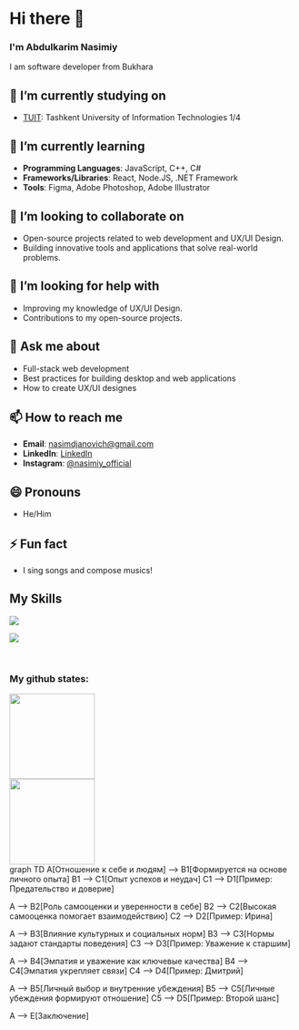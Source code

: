 # Hi there 👋

### I'm Abdulkarim Nasimiy

I am software developer from Bukhara
## 🔭 I’m currently studying on
- [TUIT](https://tuit.uz): Tashkent University of Information Technologies 1/4

## 🌱 I’m currently learning
- **Programming Languages**: JavaScript, C++, C#
- **Frameworks/Libraries**: React, Node.JS, .NET Framework
- **Tools**: Figma, Adobe Photoshop, Adobe Illustrator

## 👯 I’m looking to collaborate on
- Open-source projects related to web development and UX/UI Design.
- Building innovative tools and applications that solve real-world problems.

## 🤔 I’m looking for help with
- Improving my knowledge of UX/UI Design.
- Contributions to my open-source projects.

## 💬 Ask me about
- Full-stack web development
- Best practices for building desktop and web applications
- How to create UX/UI designes

## 📫 How to reach me
- **Email**: nasimdjanovich@gmail.com
- **LinkedIn**: [LinkedIn](https://www.linkedin.com/in/karimjon-komilov)
- **Instagram**: [@nasimiy_official](https://instagram.com/nasimiy_official)

## 😄 Pronouns
- He/Him

## ⚡ Fun fact
- I sing songs and compose musics!
  
## <h2> My Skills</h2>

<p>
  <a href="https://skillicons.dev">
    <img src="https://skillicons.dev/icons?i=html,css,js,bootstrap,scss,cpp,visualstudio" />
  </a>
</p>
<p>
  <a href="https://skillicons.dev">
    <img src="https://skillicons.dev/icons?i=python,cpp,git,github,ps,ai,figma" />
  </a>
</p>
<br/>

### My github states:
<div>
<img height="150"  src="https://github-readme-stats.vercel.app/api?username=abdelkariym&show_icons=true&theme=tokyonight">
<br>
<img height="150"  src="https://github-readme-stats.vercel.app/api/top-langs/?username=abdelkariym&layout=compact&lang&theme=tokyonight">
</div>
graph TD
  A[Отношение к себе и людям] --> B1[Формируется на основе личного опыта]
  B1 --> C1[Опыт успехов и неудач]
  C1 --> D1[Пример: Предательство и доверие]

  A --> B2[Роль самооценки и уверенности в себе]
  B2 --> C2[Высокая самооценка помогает взаимодействию]
  C2 --> D2[Пример: Ирина]

  A --> B3[Влияние культурных и социальных норм]
  B3 --> C3[Нормы задают стандарты поведения]
  C3 --> D3[Пример: Уважение к старшим]

  A --> B4[Эмпатия и уважение как ключевые качества]
  B4 --> C4[Эмпатия укрепляет связи]
  C4 --> D4[Пример: Дмитрий]

  A --> B5[Личный выбор и внутренние убеждения]
  B5 --> C5[Личные убеждения формируют отношение]
  C5 --> D5[Пример: Второй шанс]

  A --> E[Заключение]
